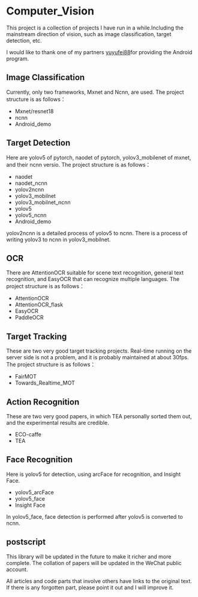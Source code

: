 # Computer_Vision
This project is a collection of projects I have run in a while.Including the mainstream direction of vision, such as image classification, target detection, etc.

I would like to thank one of my partners [yuyufei88](https://github.com/yuyufei88?tab=repositories)for providing the Android program.

## Image Classification
Currently, only two frameworks, Mxnet and Ncnn, are used.
The project structure is as follows：
- Mxnet/resnet18
- ncnn
- Android_demo
## Target Detection
Here are yolov5 of pytorch, naodet of pytorch, yolov3_mobilenet of mxnet, and their ncnn versio.
The project structure is as follows：
- naodet
- naodet_ncnn
- yolov2ncnn
- yolov3_mobilnet
- yolov3_mobilnet_ncnn
- yolov5
- yolov5_ncnn
- Android_demo

yolov2ncnn is a detailed process of yolov5 to ncnn.
There is a process of writing yolov3 to ncnn in yolov3_mobilnet.

## OCR
There are AttentionOCR suitable for scene text recognition, general text recognition, and EasyOCR that can recognize multiple languages.
The project structure is as follows：
 - AttentionOCR
 - AttentionOCR_flask
 - EasyOCR
 - PaddleOCR

## Target Tracking
These are two very good target tracking projects. Real-time running on the server side is not a problem, and it is probably maintained at about 30fps.
The project structure is as follows：
 - FairMOT
 - Towards_Realtime_MOT

## Action Recognition
These are two very good papers, in which TEA personally sorted them out, and the experimental results are credible.
- ECO-caffe
 - TEA
## Face Recognition
Here is yolov5 for detection, using arcFace for recognition, and Insight Face.
- yolov5_arcFace
 - yolov5_face
 - Insight Face
 
In yolov5_face, face detection is performed after yolov5 is converted to ncnn.

## postscript
This library will be updated in the future to make it richer and more complete. The collation of papers will be updated in the WeChat public account.

All articles and code parts that involve others have links to the original text. If there is any forgotten part, please point it out and I will improve it.

